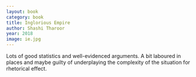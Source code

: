 ```yaml
---
layout: book
category: book
title: Inglorious Empire
author: Shashi Tharoor
year: 2018
image: ie.jpg
---
```

Lots of good statistics and well-evidenced arguments.  A bit laboured in places and maybe guilty of underplaying the complexity of the situation for rhetorical effect. 
